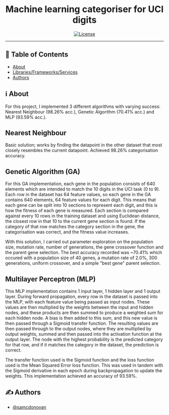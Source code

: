 <h1 align="center">Machine learning categoriser for UCI digits</h1>

<div align="center">

  [![License](https://img.shields.io/badge/license-MIT-blue.svg)](/LICENSE)

</div>

---

## 📝 Table of Contents
- [About](#about)
- [Libraries/Frameworks/Services](#built_using)
- [Authors](#authors)

## ℹ️ About <a name = "about"></a>

For this project, I implemented 3 different algorithms with varying success: Nearest Neighbour (98.26% acc.), Genetic Algorithm (70.41% acc.) and MLP (93.59% acc.).

## Nearest Neighbour
Basic solution; works by finding the datapoint in the other dataset that most closely resembles the current datapoint. Achieved 98.26% categorisation accuracy.

## Genetic Algorithm (GA)
For this GA implementation, each gene in the population consists of 640 elements which are intended to match the 10 digits in the UCI task (0 to 9). Each row in the dataset has 64 feature values, so each gene in the GA contains 640 elements, 64 feature values for each digit. This means that each gene can be split into 10 sections to represent each digit, and this is how the fitness of each gene is measured. Each section is compared against every 10 rows in the training dataset and using Euclidean distance, the closest row in that 10 to the current gene section is found. If the category of that row matches the category section in the gene, the categorisation was correct, and the fitness value increases. 

With this solution, I carried out parameter exploration on the population size, mutation rate, number of generations, the gene crossover function and the parent gene selection. The best accuracy recorded was ~70.41% which occured with a population size of 40 genes, a mutation rate of 2.0%, 300 generations, uniform crossover, and a simple "best gene" parent selection.

## Multilayer Perceptron (MLP)
This MLP implementation contains 1 input layer, 1 hidden layer and 1 output layer. During forward propagation, every row in the dataset is passed into the MLP, with each feature value being passed as input nodes. These values are then multiplied by the weights between the input and hidden nodes, and these products are then summed to produce a weighted sum for each hidden node. A bias is then added to this sum, and this new value is then passed through a Sigmoid transfer function. The resulting values are then passed through to the output nodes, where they are multiplied by output weights, summed and then passed into the activation function at the output layer. The node with the highest probability is the predicted category for that row, and if it matches the category in the dataset, the prediction is correct. 

The transfer function used is the Sigmoid function and the loss function used is the Mean Squared Error loss function. This was used in tandem with the Sigmoid derivative in each epoch during backpropagation to update the weights. This implementation achieved an accuracy of 93.59%.

## ✍️ Authors <a name = "authors"></a>
- [@samcdonovan](https://github.com/samcdonovan)
